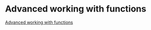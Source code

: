 # Advanced working with functions
[Advanced working with functions](https://javascript.info/advanced-functions)